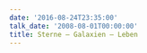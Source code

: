 ```yaml
---
date: '2016-08-24T23:35:00'
talk_date: '2008-08-01T00:00:00'
title: Sterne – Galaxien – Leben
---
```


